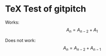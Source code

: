 # TeX Test of gitpitch

Works:
$$A_{n} = A_{n-2} + A_{1}$$

Does not work:
$$A_{n} = A_{n-2} + A_{n-1}$$

